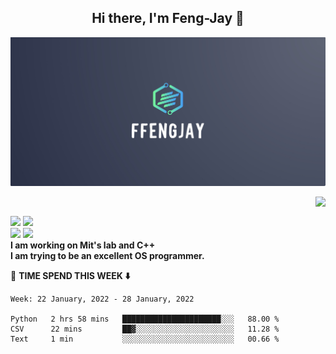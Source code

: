 <h2 align="center"> Hi there, I'm Feng-Jay 👋 </h2>  

![](https://github.com/Feng-Jay/DataStruct/blob/master/Image/1.png)  

<img align="right" src="https://github-readme-stats.vercel.app/api?username=Feng-Jay&show_icons=true&icon_color=CE1D2D&text_color=718096&bg_color=ffffff&hide_title=true" />


&emsp;

![](https://visitor-badge.glitch.me/badge?page_id=Feng-Jay.readme)
![](https://img.shields.io/badge/Concentrate-Cpp-blue)  
![](https://img.shields.io/badge/Rust-primer-orange)
![](https://img.shields.io/badge/Target-OS-9cf)  
**I am working on Mit's lab and C++**  
**I am trying to be an excellent OS programmer.**  


📘 **TIME SPEND THIS WEEK ⬇️**
<!--START_SECTION:waka-->
```text
Week: 22 January, 2022 - 28 January, 2022

Python   2 hrs 58 mins   ██████████████████████░░░   88.00 % 
CSV      22 mins         ██▓░░░░░░░░░░░░░░░░░░░░░░   11.28 % 
Text     1 min           ░░░░░░░░░░░░░░░░░░░░░░░░░   00.66 % 
```
<!--END_SECTION:waka-->
